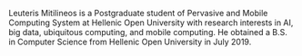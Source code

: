 Leuteris Mitilineos is a Postgraduate student of Pervasive and Mobile Computing System at Hellenic Open University
with research interests in AI, big data, ubiquitous computing, and mobile computing.
He obtained a B.S. in Computer Science from Hellenic Open University in July 2019.
